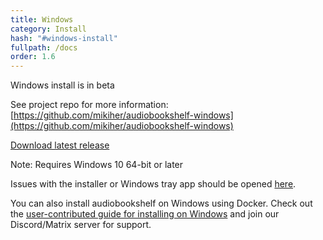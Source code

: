 ```yaml
---
title: Windows
category: Install
hash: "#windows-install"
fullpath: /docs
order: 1.6
---
```


Windows install is in beta 

See project repo for more information: [https://github.com/mikiher/audiobookshelf-windows](https://github.com/mikiher/audiobookshelf-windows)

[Download latest release](https://github.com/mikiher/audiobookshelf-windows/releases/latest)

Note: Requires Windows 10 64-bit or later

Issues with the installer or Windows tray app should be opened [here](https://github.com/mikiher/audiobookshelf-windows/issues).

You can also install audiobookshelf on Windows using Docker. Check out the [user-contributed guide for installing on Windows](/guides/docker-install) and join our Discord/Matrix server for support.

